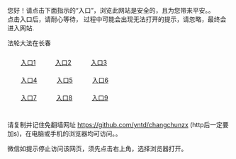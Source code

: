 您好！请点击下面指示的“入口”，浏览此网站是安全的，且为您带来平安。。 <br/>
点击入口后，请耐心等待， 过程中可能会出现无法打开的提示，请忽略，最终会进入网站. </br>

法轮大法在长春<br/>
<div style="padding:10px"><a style="margin:20px" target="_blank" href="https://d37bowii7k3ntm.cloudfront.net/2Qpsp?mteiuev" id="ccLink1" rel="nofollow">入口1</a> <a target="_blank" style="margin:20px" href="https://d1pufmz7uh93h.cloudfront.net/2Qpsp?anwsnzcg" id="ccLink2" rel="nofollow">入口2</a> <a style="margin:20px" target="_blank" href="https://d1xh3wqh7x7z9h.cloudfront.net/2Qpsp?fqoajdi" id="ccLink3" rel="nofollow">入口3</a></div>

<div style="padding:10px" ><a style="margin:20px" target="_blank" href="https://d37bowii7k3ntm.cloudfront.net/2Qpsp?mteiuev" id="ccLink4" rel="nofollow">入口4</a> <a style="margin:20px" href="https://d1pufmz7uh93h.cloudfront.net/2Qpsp?anwsnzcg" target="_blank" id="ccLink5" rel="nofollow">入口5</a> <a style="margin:20px" href="https://d1xh3wqh7x7z9h.cloudfront.net/2Qpsp?fqoajdi" target="_blank" id="ccLink6" rel="nofollow">入口6</a></div>

<div style="padding:10px"><a style="margin:20px" target="_blank" href="https://d37bowii7k3ntm.cloudfront.net/2Qpsp?mteiuev" id="ccLink7" rel="nofollow">入口7</a> <a style="margin:20px" href="https://d1pufmz7uh93h.cloudfront.net/2Qpsp?anwsnzcg" target="_blank" id="ccLink8" rel="nofollow">入口8</a> <a style="margin:20px" target="_blank" href="https://d1xh3wqh7x7z9h.cloudfront.net/2Qpsp?fqoajdi" id="ccLink9" rel="nofollow">入口9</a></div>

<br/>



请复制并记住免翻墙网址 https://github.com/yntd/changchunzx (http后一定要加s)，在电脑或手机的浏览器均可访问。。<br/>

微信如提示停止访问该网页，须先点击右上角，选择浏览器打开。
